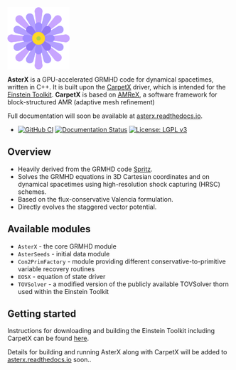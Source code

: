<img align="top" src="Docs/figures/asterx.png" width="140">

**AsterX** is a GPU-accelerated GRMHD code for dynamical spacetimes, written in C++. It is built upon the [CarpetX](https://github.com/eschnett/CarpetX) driver, which is intended for the [Einstein Toolkit](https://einsteintoolkit.org/). **CarpetX** is based on [AMReX](https://amrex-codes.github.io), a software framework for block-structured AMR (adaptive mesh refinement)

Full documentation will soon be available at [asterx.readthedocs.io](https://asterx.readthedocs.io/en/latest/#).

* [![GitHub CI](https://github.com/jaykalinani/AsterX/workflows/CI/badge.svg)](https://github.com/jaykalinani/AsterX/actions)  [![Documentation Status](https://readthedocs.org/projects/asterx/badge/?version=latest)](https://asterx.readthedocs.io/en/latest/?badge=latest) [![License: LGPL v3](https://img.shields.io/badge/License-LGPL_v3-blue.svg)](https://github.com/jaykalinani/AsterX/blob/main/LICENSE.md)

## Overview 

* Heavily derived from the GRMHD code [Spritz](https://zenodo.org/record/4350072).
* Solves the GRMHD equations in 3D Cartesian coordinates and on dynamical spacetimes using high-resolution shock capturing (HRSC) schemes. 
* Based on the flux-conservative Valencia formulation.
* Directly evolves the staggered vector potential.

## Available modules 

* `AsterX` - the core GRMHD module
* `AsterSeeds` - initial data module
* `Con2PrimFactory` - module providing different conservative-to-primitive variable recovery routines
* `EOSX` - equation of state driver
* `TOVSolver` - a modified version of the publicly available TOVSolver thorn used within the Einstein Toolkit

## Getting started ##

Instructions for downloading and building the Einstein Toolkit including
CarpetX can be found [here](https://github.com/eschnett/CarpetX).

Details for building and running AsterX along with CarpetX will be added to [asterx.readthedocs.io](https://asterx.readthedocs.io/en/latest/#) soon..
